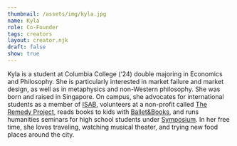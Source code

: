 ```yaml
---
thumbnail: /assets/img/kyla.jpg
name: Kyla
role: Co-Founder
tags: creators
layout: creator.njk
draft: false
show: true
---
```

Kyla is a student at Columbia College (‘24) double majoring in Economics and Philosophy. She is particularly interested in market failure and market design, as well as in metaphysics and non-Western philosophy. She was born and raised in Singapore. On campus, she advocates for international students as a member of [ISAB](https://www.cc-seas.columbia.edu/international/board), volunteers at a non-profit called [The Remedy Project](https://www.theremedyproj.org/), reads books to kids with [Ballet&Books](https://www.balletandbooks.org/), and runs humanities seminars for high school students under [Symposium](https://symposiumglobal.org/). In her free time, she loves traveling, watching musical theater, and trying new food places around the city.
